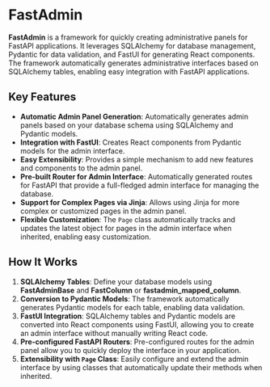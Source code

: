 # FastAdmin

**FastAdmin** is a framework for quickly creating administrative panels for FastAPI applications. It leverages SQLAlchemy for database management, Pydantic for data validation, and FastUI for generating React components. The framework automatically generates administrative interfaces based on SQLAlchemy tables, enabling easy integration with FastAPI applications.

## Key Features

- **Automatic Admin Panel Generation**: Automatically generates admin panels based on your database schema using SQLAlchemy and Pydantic models.
- **Integration with FastUI**: Creates React components from Pydantic models for the admin interface.
- **Easy Extensibility**: Provides a simple mechanism to add new features and components to the admin panel.
- **Pre-built Router for Admin Interface**: Automatically generated routes for FastAPI that provide a full-fledged admin interface for managing the database.
- **Support for Complex Pages via Jinja**: Allows using Jinja for more complex or customized pages in the admin panel.
- **Flexible Customization**: The `Page` class automatically tracks and updates the latest object for pages in the admin interface when inherited, enabling easy customization.

## How It Works

1. **SQLAlchemy Tables**: Define your database models using **FastAdminBase** and **FastColumn** or **fastadmin_mapped_column**.
2. **Conversion to Pydantic Models**: The framework automatically generates Pydantic models for each table, enabling data validation.
3. **FastUI Integration**: SQLAlchemy tables and Pydantic models are converted into React components using FastUI, allowing you to create an admin interface without manually writing React code.
4. **Pre-configured FastAPI Routers**: Pre-configured routes for the admin panel allow you to quickly deploy the interface in your application.
5. **Extensibility with `Page` Class**: Easily configure and extend the admin interface by using classes that automatically update their methods when inherited.